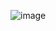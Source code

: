 
![image](https://github.com/ramazanarslan/ramazanarslan/assets/31334024/4e8b356f-a042-46ac-96bd-7cf3c5542a8b)



